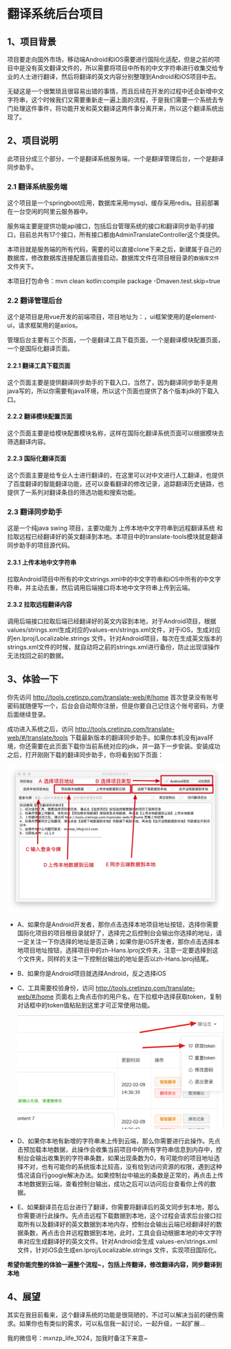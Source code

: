 # 翻译系统后台项目

## 1、项目背景

项目要走向国外市场，移动端Android和iOS需要进行国际化适配，但是之前的项目中是没有英文翻译文件的，所以需要将项目中所有的中文字符串进行收集交给专业的人士进行翻译，然后将翻译的英文内容分别整理到Android和iOS项目中去。

无疑这是一个很繁琐且很容易出错的事情，而且后续在开发的过程中还会新增中文字符串，这个时候我们又需要重新走一遍上面的流程，于是我们需要一个系统去专门处理这件事件，将功能开发和英文翻译这两件事分离开来，所以这个翻译系统出现了。

## 2、项目说明

此项目分成三个部分，一个是翻译系统服务端，一个是翻译管理后台，一个是翻译同步助手。

### 2.1 翻译系统服务端

这个项目是一个springboot应用，数据库采用mysql，缓存采用redis。目前部署在一台空闲的阿里云服务器中。

服务端主要是提供功能api接口，包括后台管理系统的接口和翻译同步助手的接口，目前总共有17个接口，所有接口都由AdminTranslateController这个类提供。

本项目就是服务端的所有代码，需要的可以直接clone下来之后，新建属于自己的数据库，修改数据库连接配置后直接启动，数据库文件在项目根目录的`数据库文件`文件夹下。

本项目打包命令：mvn clean kotlin:compile package -Dmaven.test.skip=true

### 2.2 翻译管理后台

这个是项目是用vue开发的前端项目，项目地址为：，ui框架使用的是element-ui，请求框架用的是axios。

管理后台主要有三个页面，一个是翻译工具下载页面，一个是翻译模块配置页面，一个是国际化翻译页面。

#### 2.2.1 翻译工具下载页面

这个页面主要是提供翻译同步助手的下载入口，当然了，因为翻译同步助手是用java写的，所以你需要有java环境，所以这个页面也提供了各个版本jdk的下载入口。

#### 2.2.2 翻译模块配置页面

这个页面主要是给模块配置模块名称，这样在国际化翻译系统页面可以根据模块去筛选翻译内容。

#### 2.2.3 国际化翻译页面

这个页面主要是给专业人士进行翻译的，在这里可以对中文进行人工翻译，也提供了百度翻译的智能翻译功能，还可以查看翻译的修改记录，追踪翻译历史链路，也提供了一系列对翻译条目的筛选功能和搜索功能。

### 2.3 翻译同步助手

这是一个纯java swing 项目，主要功能为 上传本地中文字符串到远程翻译系统 和 拉取远程已经翻译好的英文翻译到本地。本项目中的translate-tools模块就是翻译同步助手的项目源代码。

#### 2.3.1 上传本地中文字符串

拉取Android项目中所有的中文strings.xml中的中文字符串和iOS中所有的中文字符串，并主动去重，然后调用后端接口将本地中文字符串上传到云端。

#### 2.3.2 拉取远程翻译内容

调用后端接口拉取后端已经翻译好的英文内容到本地，对于Android项目，根据values/strings.xml生成对应的values-en/strings.xml文件，对于iOS，生成对应的en.lproj/Localizable.strings 文件。针对Android项目，每次在生成英文版本的strings.xml文件的时候，就自动将之前的strings.xml进行备份，防止出现误操作无法找回之前的数据。

## 3、体验一下

你先访问 http://tools.cretinzp.com/translate-web/#/home 首次登录没有账号密码就随便写一个，后台会自动帮你注册，但是你要自己记住这个账号密码，方便后面继续登录。

成功进入系统之后，访问  http://tools.cretinzp.com/translate-web/#/translate/tools 下载最新版本的翻译同步助手。如果你本机没有java环境，你还需要在此页面下载你当前系统对应的jdk，并一路下一步安装。安装成功之后，打开刚刚下载的翻译同步助手，你将看到如下页面：

![image-20220209161928914](./doc/image-20220209161928914.png)

+ A、如果你是Android开发者，那你点击选择本地项目地址按钮，选择你需要国际化项目的项目根目录就好了，选择完之后控制台会输出你选择的地址，请一定关注一下你选择的地址是否正确；如果你是iOS开发者，那你点击选择本地项目地址按钮，选择项目中的zh-Hans.lproj文件夹，注意一定要选择到这个文件夹，同样的关注一下控制台输出的地址是否以zh-Hans.lproj结尾。

+ B、如果你是Android项目就选择Android，反之选择iOS

+ C、工具需要校验身份，访问 http://tools.cretinzp.com/translate-web/#/home 页面右上角点击你的用户名，在下拉框中选择获取token，复制对话框中的token值粘贴到这里才可正常使用功能。

  ![image-20220209162513167](./doc/image-20220209162513167.png)

+ D、如果你本地有新增的字符串未上传到云端，那么你需要进行此操作。先点击预加载本地数据，此操作会收集当前项目中的所有字符串信息到内存中，控制台会输出收集到的字符串条数，如果出现条数为0，有可能你的项目地址选择不对，也有可能你的系统版本比较高，没有给到访问资源的权限，遇到这种情况请自行google解决办法。如果控制台中输出的条数是正常的，再点击上传本地数据到云端，查看控制台输出，成功之后可以访问后台查看你上传的数据。

+ E、如果翻译员在后台进行了翻译，你需要将翻译后的英文同步到本地，那么你需要进行此操作。先点击远程下载数据到本地，这个过程会请求后台接口拉取所有以及翻译好的英文数据到本地内存，控制台会输出云端已经翻译好的数据条数，再点击合并远程数据到本地，此时，工具会自动根据本地的中文字符串对应生成翻译好的英文文件。针对Android会生成 values-en/strings.xml 文件，针对iOS会生成en.lproj/Localizable.strings 文件，实现项目国际化。

**希望你能完整的体验一遍整个流程~，包括上传翻译，修改翻译内容，同步翻译到本地**

## 4、展望

其实在我目前看来，这个翻译系统的功能是很简陋的，不过可以解决当前的硬伤需求。如果你也有类似的需求，可以私信我一起讨论，一起升级，一起扩展...

我的微信号：mxnzp_life_1024，加我时备注下来意~
